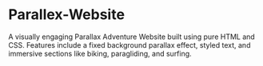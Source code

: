 # Parallex-Website
A visually engaging Parallax Adventure Website built using pure HTML and CSS. Features include a fixed background parallax effect, styled text, and immersive sections like biking, paragliding, and surfing.
